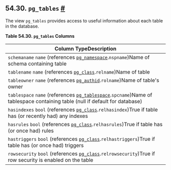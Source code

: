 ## 54.30. `pg_tables` [#](#VIEW-PG-TABLES)

The view `pg_tables` provides access to useful information about each table in the database.

**Table 54.30. `pg_tables` Columns**

| Column TypeDescription                                                                                                                                                            |
| --------------------------------------------------------------------------------------------------------------------------------------------------------------------------------- |
| `schemaname` `name` (references [`pg_namespace`](catalog-pg-namespace.html "53.32. pg_namespace").`nspname`)Name of schema containing table                                       |
| `tablename` `name` (references [`pg_class`](catalog-pg-class.html "53.11. pg_class").`relname`)Name of table                                                                      |
| `tableowner` `name` (references [`pg_authid`](catalog-pg-authid.html "53.8. pg_authid").`rolname`)Name of table's owner                                                           |
| `tablespace` `name` (references [`pg_tablespace`](catalog-pg-tablespace.html "53.56. pg_tablespace").`spcname`)Name of tablespace containing table (null if default for database) |
| `hasindexes` `bool` (references [`pg_class`](catalog-pg-class.html "53.11. pg_class").`relhasindex`)True if table has (or recently had) any indexes                               |
| `hasrules` `bool` (references [`pg_class`](catalog-pg-class.html "53.11. pg_class").`relhasrules`)True if table has (or once had) rules                                           |
| `hastriggers` `bool` (references [`pg_class`](catalog-pg-class.html "53.11. pg_class").`relhastriggers`)True if table has (or once had) triggers                                  |
| `rowsecurity` `bool` (references [`pg_class`](catalog-pg-class.html "53.11. pg_class").`relrowsecurity`)True if row security is enabled on the table                              |